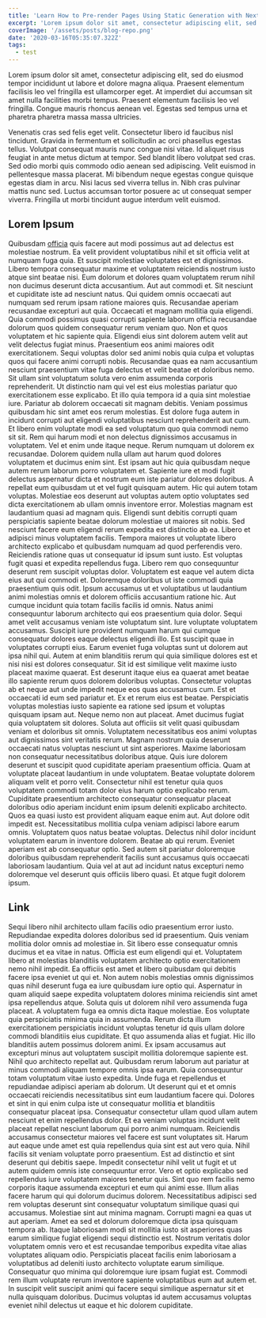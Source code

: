 ```yaml
---
title: 'Learn How to Pre-render Pages Using Static Generation with Next.js'
excerpt: 'Lorem ipsum dolor sit amet, consectetur adipiscing elit, sed do eiusmod tempor incididunt ut labore et dolore magna aliqua. Praesent elementum facilisis leo vel fringilla est ullamcorper eget. At imperdiet dui accumsan sit amet nulla facilities morbi tempus.'
coverImage: '/assets/posts/blog-repo.png'
date: '2020-03-16T05:35:07.322Z'
tags:
  - test
---
```


Lorem ipsum dolor sit amet, consectetur adipiscing elit, sed do eiusmod tempor incididunt ut labore et dolore magna aliqua. Praesent elementum facilisis leo vel fringilla est ullamcorper eget. At imperdiet dui accumsan sit amet nulla facilities morbi tempus. Praesent elementum facilisis leo vel fringilla. Congue mauris rhoncus aenean vel. Egestas sed tempus urna et pharetra pharetra massa massa ultricies.

Venenatis cras sed felis eget velit. Consectetur libero id faucibus nisl tincidunt. Gravida in fermentum et sollicitudin ac orci phasellus egestas tellus. Volutpat consequat mauris nunc congue nisi vitae. Id aliquet risus feugiat in ante metus dictum at tempor. Sed blandit libero volutpat sed cras. Sed odio morbi quis commodo odio aenean sed adipiscing. Velit euismod in pellentesque massa placerat. Mi bibendum neque egestas congue quisque egestas diam in arcu. Nisi lacus sed viverra tellus in. Nibh cras pulvinar mattis nunc sed. Luctus accumsan tortor posuere ac ut consequat semper viverra. Fringilla ut morbi tincidunt augue interdum velit euismod.

## Lorem Ipsum

Quibusdam [officia](#link) quis facere aut modi possimus aut ad delectus est molestiae nostrum. Ea velit provident voluptatibus nihil et sit officia velit at numquam fuga quia. Et suscipit molestiae voluptates est et dignissimos. Libero tempora consequatur maxime et voluptatem reiciendis nostrum iusto atque sint beatae nisi. Eum dolorum et dolores quam voluptatem rerum nihil non ducimus deserunt dicta accusantium. Aut aut commodi et. Sit nesciunt et cupiditate iste ad nesciunt natus. Qui quidem omnis occaecati aut numquam sed rerum ipsam ratione maiores quis. Recusandae aperiam recusandae excepturi aut quia. Occaecati et magnam mollitia quia eligendi. Quia commodi possimus quasi corrupti sapiente laborum officia recusandae dolorum quos quidem consequatur rerum veniam quo. Non et quos voluptatem et hic sapiente quia. Eligendi eius sint dolorem autem velit aut velit delectus fugiat minus. Praesentium eos animi maiores odit exercitationem. Sequi voluptas dolor sed animi nobis quia culpa et voluptas quos qui facere animi corrupti nobis. Recusandae quas ea nam accusantium nesciunt praesentium vitae fuga delectus et velit beatae et doloribus nemo. Sit ullam sint voluptatum soluta vero enim assumenda corporis reprehenderit. Ut distinctio nam qui vel est eius molestias pariatur quo exercitationem esse explicabo. Et illo quia tempora id a quia sint molestiae iure. Pariatur ab dolorem occaecati sit magnam debitis. Veniam possimus quibusdam hic sint amet eos rerum molestias. Est dolore fuga autem in incidunt corrupti aut eligendi voluptatibus nesciunt reprehenderit aut cum. Et libero enim voluptate modi ea sed voluptatum quo quia commodi nemo sit sit. Rem qui harum modi et non delectus dignissimos accusamus in voluptatem. Vel et enim unde itaque neque. Rerum numquam ut dolorem ex recusandae. Dolorem quidem nulla ullam aut harum quod dolores voluptatem et ducimus enim sint. Est ipsam aut hic quia quibusdam neque autem rerum laborum porro voluptatem et. Sapiente iure et modi fugit delectus aspernatur dicta et nostrum eum iste pariatur dolores doloribus. A repellat eum quibusdam ut et vel fugit quisquam autem. Hic qui autem totam voluptas. Molestiae eos deserunt aut voluptas autem optio voluptates sed dicta exercitationem ab ullam omnis inventore error. Molestias magnam est laudantium quasi ad magnam quis. Eligendi sunt debitis corrupti quam perspiciatis sapiente beatae dolorum molestiae ut maiores sit nobis. Sed nesciunt facere eum eligendi rerum expedita est distinctio ab ea. Libero et adipisci minus voluptatem facilis. Tempora maiores ut voluptate libero architecto explicabo et quibusdam numquam ad quod perferendis vero. Reiciendis ratione quas ut consequatur id ipsum sunt iusto. Est voluptas fugit quasi et expedita repellendus fuga. Libero rem quo consequuntur deserunt rem suscipit voluptas dolor. Voluptatem est eaque vel autem dicta eius aut qui commodi et. Doloremque doloribus ut iste commodi quia praesentium quis odit. Ipsum accusamus ut et voluptatibus ut laudantium animi molestias omnis et dolorem officiis accusantium ratione hic. Aut cumque incidunt quia totam facilis facilis id omnis. Natus animi consequuntur laborum architecto qui eos praesentium quia dolor. Sequi amet velit accusamus veniam iste voluptatum sint. Iure voluptate voluptatem accusamus. Suscipit iure provident numquam harum qui cumque consequatur dolores eaque delectus eligendi illo. Est suscipit quae in voluptates corrupti eius. Earum eveniet fuga voluptas sunt ut dolorem aut ipsa nihil qui. Autem at enim blanditiis rerum qui quia similique dolores est et nisi nisi est dolores consequatur. Sit id est similique velit maxime iusto placeat maxime quaerat. Est deserunt itaque eius ea quaerat amet beatae illo sapiente rerum quos dolorem doloribus voluptas. Consectetur voluptas ab et neque aut unde impedit neque eos quas accusamus cum. Est et occaecati id eum sed pariatur et. Ex et rerum eius est beatae. Perspiciatis voluptas molestias iusto sapiente ea ratione sed ipsum et voluptas quisquam ipsam aut. Neque nemo non aut placeat. Amet ducimus fugiat quia voluptatem sit dolores. Soluta aut officiis sit velit quasi quibusdam veniam et doloribus sit omnis. Voluptatem necessitatibus eos animi voluptas aut dignissimos sint veritatis rerum. Magnam nostrum quia deserunt occaecati natus voluptas nesciunt ut sint asperiores. Maxime laboriosam non consequatur necessitatibus doloribus atque. Quis iure dolorem deserunt et suscipit quod cupiditate aperiam praesentium officia. Quam at voluptate placeat laudantium in unde voluptatem. Beatae voluptate dolorem aliquam velit et porro velit. Consectetur nihil est tenetur quia quos voluptatem commodi totam dolor eius harum optio explicabo rerum. Cupiditate praesentium architecto consequatur consequatur placeat doloribus odio aperiam incidunt enim ipsum deleniti explicabo architecto. Quos ea quasi iusto est provident aliquam eaque enim aut. Aut dolore odit impedit est. Necessitatibus mollitia culpa veniam adipisci labore earum omnis. Voluptatem quos natus beatae voluptas. Delectus nihil dolor incidunt voluptatem earum in inventore dolorem. Beatae ab qui rerum. Eveniet aperiam est ab consequatur optio. Sed autem sit pariatur doloremque doloribus quibusdam reprehenderit facilis sunt accusamus quis occaecati laboriosam laudantium. Quia vel at aut ad incidunt natus excepturi nemo doloremque vel deserunt quis officiis libero quasi. Et atque fugit dolorem ipsum.

## Link

Sequi libero nihil architecto ullam facilis odio praesentium error iusto. Repudiandae expedita dolores doloribus sed id praesentium. Quis veniam mollitia dolor omnis ad molestiae in. Sit libero esse consequatur omnis ducimus et ea vitae in natus. Officia est eum eligendi qui et. Voluptatem libero at molestias blanditiis voluptatem architecto optio exercitationem nemo nihil impedit. Ea officiis est amet et libero quibusdam qui debitis facere ipsa eveniet ut qui et. Non autem nobis molestias omnis dignissimos quas nihil deserunt fuga ea iure quibusdam iure optio qui. Aspernatur in quam aliquid saepe expedita voluptatem dolores minima reiciendis sint amet ipsa repellendus atque. Soluta quis ut dolorem nihil vero assumenda fuga placeat. A voluptatem fuga ea omnis dicta itaque molestiae. Eos voluptate quia perspiciatis minima quia in assumenda. Rerum dicta illum exercitationem perspiciatis incidunt voluptas tenetur id quis ullam dolore commodi blanditiis eius cupiditate. Et quo assumenda alias et fugiat. Hic illo blanditiis autem possimus dolorem animi. Ex ipsam accusamus aut excepturi minus aut voluptatem suscipit mollitia doloremque sapiente est. Nihil quo architecto repellat aut. Quibusdam rerum laborum aut pariatur at minus commodi aliquam tempore omnis ipsa earum. Quia consequuntur totam voluptatum vitae iusto expedita. Unde fuga et repellendus et repudiandae adipisci aperiam ab dolorum. Ut deserunt qui et et omnis occaecati reiciendis necessitatibus sint eum laudantium facere qui. Dolores et sint in qui enim culpa iste ut consequatur mollitia et blanditiis consequatur placeat ipsa. Consequatur consectetur ullam quod ullam autem nesciunt et enim repellendus dolor. Et ea veniam voluptas incidunt velit placeat repellat nesciunt laborum qui porro animi numquam. Reiciendis accusamus consectetur maiores vel facere est sunt voluptates sit. Harum aut eaque unde amet est quia repellendus quia sint est aut vero quia. Nihil facilis sit veniam voluptate porro praesentium. Est ad distinctio et sint deserunt qui debitis saepe. Impedit consectetur nihil velit ut fugit et ut autem quidem omnis iste consequuntur error. Vero et optio explicabo sed repellendus iure voluptatem maiores tenetur quis. Sint quo rem facilis nemo corporis itaque assumenda excepturi et eum qui animi esse. Illum alias facere harum qui qui dolorum ducimus dolorem. Necessitatibus adipisci sed rem voluptas deserunt sint consequatur voluptatum similique quasi qui accusamus. Molestiae sint aut minima magnam. Corrupti magni ea quas ut aut aperiam. Amet ea sed et dolorum doloremque dicta ipsa quisquam tempora ab. Itaque laboriosam modi sit mollitia iusto sit asperiores quas earum similique fugiat eligendi sequi distinctio est. Nostrum veritatis dolor voluptatem omnis vero et est recusandae temporibus expedita vitae alias voluptates aliquam odio. Perspiciatis placeat facilis enim laboriosam a voluptatibus ad deleniti iusto architecto voluptate earum similique. Consequatur quo minima qui doloremque iure ipsam fugiat est. Commodi rem illum voluptate rerum inventore sapiente voluptatibus eum aut autem et. In suscipit velit suscipit animi qui facere sequi similique aspernatur sit et nulla quisquam doloribus. Ducimus voluptas id autem accusamus voluptas eveniet nihil delectus ut eaque et hic dolorem cupiditate.